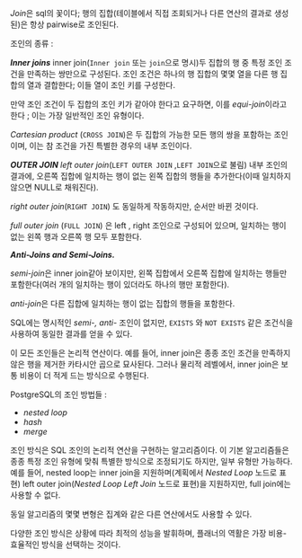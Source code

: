 *Join*은 sql의 꽃이다; 
행의 집합(테이블에서 직접 조회되거나 다른 연산의 결과로 생성된)은 항상 pairwise로 조인된다.

조인의 종류 :

***Inner joins***
inner join(`Inner join` 또는 `join`으로 명시)두 집합의 행 중 특정 조인 조건을 만족하는 쌍만으로 구성된다. 조인 조건은 하나의 행 집합의 몇몇 열을 다른 행 집합의 열과 결합한다; 이들 열이 조인 키를 구성한다.

만약 조인 조건이 두 집합의 조인 키가 같아야 한다고 요구하면, 이를 *equi-join*이라고 한다 ; 이는 가장 일반적인 조인 유형이다.

*Cartesian product* (`CROSS JOIN`)은 두 집합의 가능한 모든 행의 쌍을 포함하는 조인이며, 이는 참 조건을 가진 특별한 경우의 내부 조인이다.


***OUTER JOIN***
*left outer join*(`LEFT OUTER JOIN` ,`LEFT JOIN`으로 불림) 내부 조인의 결과에, 오른쪽 집합에 일치하는 행이 없는 왼쪽 집합의 행들을 추가한다(이때 일치하지 않으면 NULL로 채워진다).

*right outer join*(`RIGHT JOIN`) 도 동일하게 작동하지만, 순서만 바뀐 것이다.

*full outer join* (`FULL JOIN`) 은 left , right 조인으로 구성되어 있으며, 일치하는 행이 없는 왼쪽 행과 오른쪽 행 모두 포함한다.



***Anti-Joins and Semi-Joins.***

*semi-join*은 inner join같아 보이지만, 왼쪽 집합에서 오른쪽 집합에 일치하는 행들만 포함한다(여러 개의 일치하는 행이 있더라도 하나의 행만 포함한다).

*anti-join*은 다른 집합에 일치하는 행이 없는 집합의 행들을 포함한다.

SQL에는 명시적인 *semi-, anti-* 조인이 없지만, `EXISTS` 와 `NOT EXISTS` 같은 조건식을 사용하여 동일한 결과를 얻을 수 있다.

이 모든 조인들은 논리적 연산이다. 예를 들어, inner join은 종종 조인 조건을 만족하지 않은 행을 제거한 카타시안 곱으로  묘사된다.
그러나 물리적 레벨에서, inner join은 보통 비용이 더 적게 드는 방식으로 수행된다.

PostgreSQL의 조인 방법들 : 

- *nested loop*
- *hash*
- *merge*


조인 방식은 SQL 조인의 논리적 연산을 구현하는 알고리즘이다. 이 기본 알고리즘들은 종종 특정 조인 유형에 맞춰 특별한 방식으로 조정되기도 하지만, 일부 유형만 가능하다.
예를 들어, nested loop는 inner join을 지원하며(계획에서 *Nested Loop* 노드로 표현)  left outer join(*Nested Loop Left Join* 노드로 표현)을 지원하지만, full join에는 사용할 수 없다.

동일 알고리즘의 몇몇 변형은 집계와 같은 다른 연산에서도 사용할 수 있다.

다양한 조인 방식은 상황에 따라 최적의 성능을 발휘하며, 플래너의 역활은 가장 비용-효율적인 방식을 선택하는 것이다.